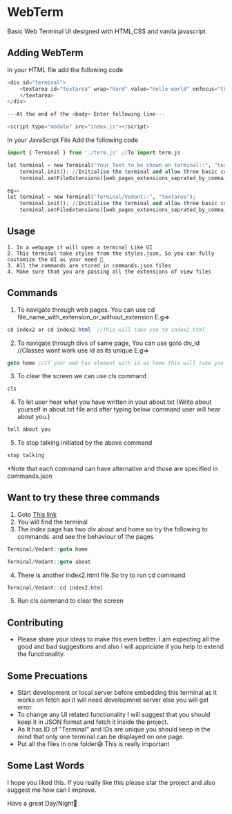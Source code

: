 # WebTerm

Basic Web Terminal UI designed with HTML,CSS and vanila javascript 
## Adding WebTerm

In your HTML file add the following code

```java
<div id="terminal">
    <textarea id="textarea" wrap="hard" value="Hello world" onfocus="this.value=this.value" spellcheck="false">
    </textarea>
</div>

---At the end of the <body> Enter following line---

<script type="module" src="index.js"></script>
```
In your JavaScript File Add the following code
```python
import { Terminal } from './term.js' //To import term.js

let terminal = new Terminal("Your_Text_to_be_shown_on_terminal::", "textarea");
    terminal.init(); //Initialise the terminal and allow three basic commands
    terminal.setFileExtensions([web_pages_extensions_seprated_by_comma_such_as_html_jsp]); //Which kind of extensions your web pages are using to navigate through webpages  

eg=>
let terminal = new Terminal("Terminal/Vedant::", "textarea");
    terminal.init(); //Initialise the terminal and allow three basic commands
    terminal.setFileExtensions([web_pages_extensions_seprated_by_comma_such_as_html_jsp]); //Which kind of extensions your web pages are using to navigate through webpages  

```
## Usage

```
1. In a webpage it will open a terminal Like UI
2. This terminal take styles from the styles.json, So you can fully customize the UI as your need 🙂
3. All the commands are stored in commands.json files
4. Make sure that you are passing all the extensions of view files
```
## Commands

1) To navigate through web pages. You can use cd file_name_with_extension_or_without_extension
E.g=> 
```java 
cd index2 or cd index2.html  //This will take you to index2.html
```
2) To navigate through divs of same page, You can use goto div_id //Classes wont work use Id as its unique
E.g=> 
```java
goto home //If your web has element with id as home this will take you to that div
```
3) To clear the screen we can use cls command
```java
cls
```
4) To let user hear what you have written in yout about.txt (Write about yourself in about.txt file and after typing below command user will hear about you.) 
```java
tell about you
```

5) To stop talking initiated by the above command
```java
stop talking
```
*Note that each command can have alternative and those are specified in commands.json 

## Want to try these three commands
1. Goto [This link](https://vedant2608.github.io/WebTerm/)
2. You will find the terminal 
3. The index page has two div about and home so try the following to commands. and see the behaviour of the pages
 ```java
Terminal/Vedant::goto home

Terminal/Vedant::goto about
```
4. There is another index2.html file.So try to run cd command
```java
Terminal/Vedant::cd index2.html
```
5. Run cls command to clear the screen
## Contributing
- Please share your ideas to make this even better. I am expecting all the good and bad suggestions and also I will appriciate if you help to extend the functionality.

## Some Precuations
- Start development or local server before embedding this terminal as it works on fetch api it will need developmnet server else you will get error.
- To change any UI related functionality I will suggest that you should keep it in JSON format and fetch it inside the project.
- As It has ID of "Terminal" and IDs are unique you should keep in the mind that only one terminal can be displayed on one page.
- Put all the files in one folder😅.This is really important

## Some Last Words
I hope you liked this. If you really like this please star the project and also suggest me how can I improve.

Have a great Day/Night🙂
